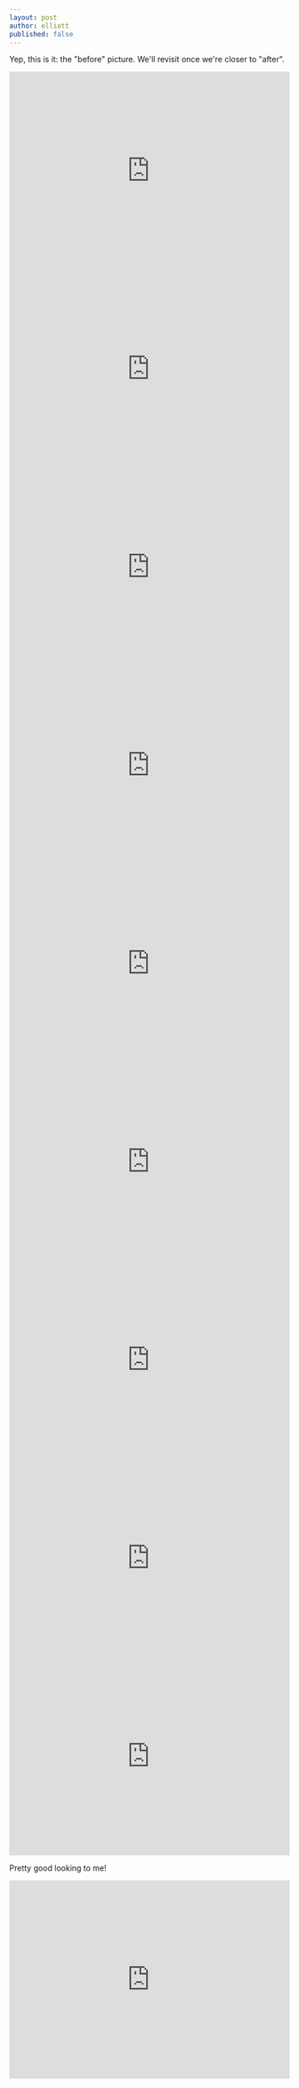 ```yaml
---
layout: post
author: elliott
published: false
---
```


Yep, this is it: the "before" picture.  We'll revisit once we're closer to "after".
<iframe src="https://trinket.io/embed/python/b3ffba4e51" width="100%" height="356" frameborder="0" marginwidth="0" marginheight="0" allowfullscreen></iframe>

<iframe src="https://trinket.io/embed/python/19c4cb46d3" width="100%" height="356" frameborder="0" marginwidth="0" marginheight="0" allowfullscreen></iframe>

<iframe src="https://trinket.io/embed/python/e31000a299" width="100%" height="356" frameborder="0" marginwidth="0" marginheight="0" allowfullscreen></iframe>

<iframe src="https://trinket.io/embed/python/4a12614b17" width="100%" height="356" frameborder="0" marginwidth="0" marginheight="0" allowfullscreen></iframe>

<iframe src="https://trinket.io/embed/python/99d395a8d2" width="100%" height="356" frameborder="0" marginwidth="0" marginheight="0" allowfullscreen></iframe>

<iframe src="https://trinket.io/embed/python/abfe7d4e8a" width="100%" height="356" frameborder="0" marginwidth="0" marginheight="0" allowfullscreen></iframe>

<iframe src="https://trinket.io/embed/python/800de8bd7c" width="100%" height="356" frameborder="0" marginwidth="0" marginheight="0" allowfullscreen></iframe>

<iframe src="https://trinket.io/embed/python/a69ef368c1" width="100%" height="356" frameborder="0" marginwidth="0" marginheight="0" allowfullscreen></iframe>

<iframe src="https://trinket.io/embed/python/bbf96b4338" width="100%" height="356" frameborder="0" marginwidth="0" marginheight="0" allowfullscreen></iframe>

Pretty good looking to me!

<iframe src="https://trinket.io/embed/python/dfcc652204" width="100%" height="356" frameborder="0" marginwidth="0" marginheight="0" allowfullscreen></iframe>